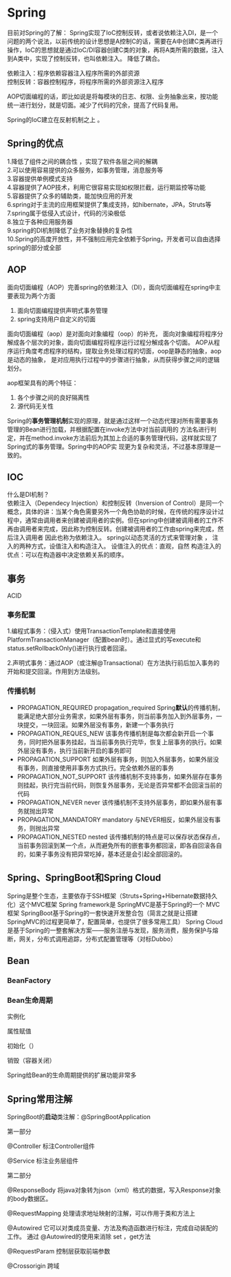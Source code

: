 # Spring
目前对Spring的了解：
Spring实现了IoC控制反转，或者说依赖注入DI，是一个问题的两个说法，以前传统的设计思想是A控制C的话，需要在A中创建C类再进行操作，IoC的思想就是通过IoC/DI容器创建C类的对象，再将A类所需的数据，注入到A类中，实现了控制反转，也叫依赖注入。  降低了耦合。

依赖注入：程序依赖容器注入程序所需的外部资源  
控制反转：容器控制程序，将程序所需的外部资源注入程序

AOP切面编程的话，即比如说是将每模块的日志、权限、业务抽象出来，按功能统一进行划分，就是切面。减少了代码的冗余，提高了代码复用。

Spring的IoC建立在反射机制之上 。

## Spring的优点
1.降低了组件之间的耦合性 ，实现了软件各层之间的解耦   
2.可以使用容易提供的众多服务，如事务管理，消息服务等  
3.容器提供单例模式支持  
4.容器提供了AOP技术，利用它很容易实现如权限拦截，运行期监控等功能  
5.容器提供了众多的辅助类，能加快应用的开发  
6.spring对于主流的应用框架提供了集成支持，如hibernate，JPA，Struts等  
7.spring属于低侵入式设计，代码的污染极低  
8.独立于各种应用服务器  
9.spring的DI机制降低了业务对象替换的复杂性  
10.Spring的高度开放性，并不强制应用完全依赖于Spring，开发者可以自由选择spring的部分或全部  

## AOP
面向切面编程（AOP）完善spring的依赖注入（DI），面向切面编程在spring中主要表现为两个方面 
1. 面向切面编程提供声明式事务管理 
2. spring支持用户自定义的切面 

面向切面编程（aop）是对面向对象编程（oop）的补充， 
面向对象编程将程序分解成各个层次的对象，面向切面编程将程序运行过程分解成各个切面。 
AOP从程序运行角度考虑程序的结构，提取业务处理过程的切面，oop是静态的抽象，aop是动态的抽象， 
是对应用执行过程中的步骤进行抽象，从而获得步骤之间的逻辑划分。

aop框架具有的两个特征：  
1. 各个步骤之间的良好隔离性 
2. 源代码无关性 

Spring的**事务管理机制**实现的原理，就是通过这样一个动态代理对所有需要事务管理的Bean进行加载，并根据配置在invoke方法中对当前调用的 方法名进行判定，并在method.invoke方法前后为其加上合适的事务管理代码，这样就实现了Spring式的事务管理。Spring中的AOP实 现更为复杂和灵活，不过基本原理是一致的。
## IOC
什么是DI机制？  
依赖注入（Dependecy Injection）和控制反转（Inversion of Control）是同一个概念，具体的讲：当某个角色需要另外一个角色协助的时候，在传统的程序设计过程中，通常由调用者来创建被调用者的实例。但在spring中创建被调用者的工作不再由调用者来完成，因此称为控制反转。创建被调用者的工作由spring来完成，然后注入调用者 
因此也称为依赖注入。 
spring以动态灵活的方式来管理对象 ， 注入的两种方式，设值注入和构造注入。 
设值注入的优点：直观，自然 
构造注入的优点：可以在构造器中决定依赖关系的顺序。

## 事务

ACID

[事务]: https://www.cnblogs.com/mseddl/p/11577846.html

### 事务配置

1.编程式事务：（侵入式）使用TransactionTemplate和直接使用PlatformTransactionManager（配置bean时）。通过显式的写execute和status.setRollbackOnly()进行执行或者回滚。

2.声明式事务：通过AOP（或注解@Transactional）在方法执行前后加入事务的开始和提交回滚。作用到方法级别。

### 传播机制

- PROPAGATION_REQUIRED propagation_required
	Spring**默认**的传播机制，能满足绝大部分业务需求，如果外层有事务，则当前事务加入到外层事务，一块提交，一块回滚。如果外层没有事务，新建一个事务执行
- PROPAGATION_REQUES_NEW
	该事务传播机制是每次都会新开启一个事务，同时把外层事务挂起，当当前事务执行完毕，恢复上层事务的执行。如果外层没有事务，执行当前新开启的事务即可
- PROPAGATION_SUPPORT
	如果外层有事务，则加入外层事务，如果外层没有事务，则直接使用非事务方式执行。完全依赖外层的事务
- PROPAGATION_NOT_SUPPORT
	该传播机制不支持事务，如果外层存在事务则挂起，执行完当前代码，则恢复外层事务，无论是否异常都不会回滚当前的代码
- PROPAGATION_NEVER never
	该传播机制不支持外层事务，即如果外层有事务就抛出异常
- PROPAGATION_MANDATORY mandatory
	与NEVER相反，如果外层没有事务，则抛出异常
- PROPAGATION_NESTED nested
	该传播机制的特点是可以保存状态保存点，当前事务回滚到某一个点，从而避免所有的嵌套事务都回滚，即各自回滚各自的，如果子事务没有把异常吃掉，基本还是会引起全部回滚的。

## Spring、SpringBoot和Spring Cloud

Spring是整个生态，主要依存于SSH框架（Struts+Spring+Hibernate数据持久化）这个MVC框架
Spring framework是
SpringMVC是基于Spring的一个 MVC 框架
SpringBoot基于Spring的一套快速开发整合包（简言之就是让搭建SpringMVC的过程更简单了，配置简单，也提供了很多常用工具）
Spring Cloud是基于Spring的一整套解决方案——服务注册与发现，服务消费，服务保护与熔断，网关，分布式调用追踪，分布式配置管理等（对标Dubbo）

## Bean

### BeanFactory

### Bean生命周期

实例化

属性赋值

初始化（）

销毁（容器关闭）



Spring给Bean的生命周期提供的扩展功能非常多

## Spring常用注解

SpringBoot的**启动**类注解：@SpringBootApplication

第一部分

@Controller 标注Controller组件

@Service 标注业务层组件

第二部分

@ResponseBody 将java对象转为json（xml）格式的数据，写入Response对象的body数据区。

@RequestMapping 处理请求地址映射的注解，可以作用于类和方法上

@Autowired 它可以对类成员变量、方法及构造函数进行标注，完成自动装配的工作。 通过 @Autowired的使用来消除 set ，get方法

@RequestParam 控制层获取前端参数

@Crossorigin 跨域